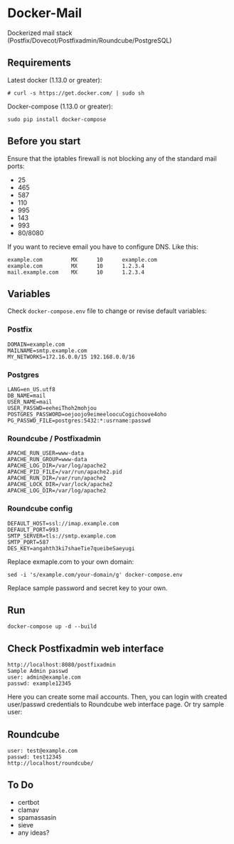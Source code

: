 # Docker-Mail

Dockerized mail stack (Postfix/Dovecot/Postfixadmin/Roundcube/PostgreSQL)

## Requirements

Latest docker (1.13.0 or greater):
```
# curl -s https://get.docker.com/ | sudo sh
 ```
Docker-compose (1.13.0 or greater):
```
sudo pip install docker-compose
```

## Before you start
Ensure that the iptables firewall is not blocking any of the standard mail ports:
- 25
- 465
- 587
- 110
- 995
- 143
- 993
- 80/8080

If you want to recieve email you have to configure DNS. Like this:
```
example.com         MX      10      example.com
example.com         MX      10      1.2.3.4
mail.example.com    MX      10      1.2.3.4
```

## Variables

Check `docker-compose.env` file to change or revise default variables:
### Postfix
```
DOMAIN=example.com
MAILNAME=smtp.example.com
MY_NETWORKS=172.16.0.0/15 192.168.0.0/16
```
### Postgres
```
LANG=en_US.utf8
DB_NAME=mail
USER_NAME=mail
USER_PASSWD=eeheiThoh2mohjou
POSTGRES_PASSWORD=oejoojo9eimeeloocuCogichoove4oho
PG_PASSWD_FILE=postgres:5432:*:usrname:passwd
```
### Roundcube / Postfixadmin
```
APACHE_RUN_USER=www-data
APACHE_RUN_GROUP=www-data
APACHE_LOG_DIR=/var/log/apache2
APACHE_PID_FILE=/var/run/apache2.pid
APACHE_RUN_DIR=/var/run/apache2
APACHE_LOCK_DIR=/var/lock/apache2
APACHE_LOG_DIR=/var/log/apache2
```
### Roundcube config
```
DEFAULT_HOST=ssl://imap.example.com
DEFAULT_PORT=993
SMTP_SERVER=tls://smtp.example.com
SMTP_PORT=587
DES_KEY=angahth3ki7shaeTie7queibeSaeyugi
```
Replace exmaple.com to your own domain:
```
sed -i 's/example.com/your-domain/g' docker-compose.env
```
Replace sample password and secret key to your own.

## Run
```
docker-compose up -d --build
```

## Check Postfixadmin web interface
```
http://localhost:8080/postfixadmin
Sample Admin passwd
user: admin@example.com
passwd: example12345
```
Here you can create some mail accounts. Then, you can login with created user/passwd credentials to Roundcube web interface page. Or try sample user:

## Roundcube
```
user: test@example.com
passwd: test12345
http://localhost/roundcube/
```
## To Do
- certbot
- clamav
- spamassasin
- sieve
- any ideas?
